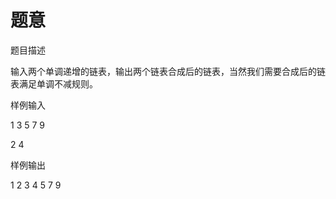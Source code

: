 # 题意
题目描述

输入两个单调递增的链表，输出两个链表合成后的链表，当然我们需要合成后的链表满足单调不减规则。

样例输入

1 3 5 7 9

2 4

样例输出

1 2 3 4 5 7 9